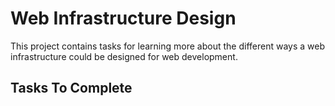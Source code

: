 # Web Infrastructure Design

This project contains tasks for learning more about the different ways a web infrastructure could be designed for web development.

## Tasks To Complete
